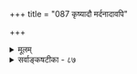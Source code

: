 +++
title = "087 कृष्यादौ मर्दनादावपि"

+++
<details><summary>मूलम्</summary>

कृष्यादौ मर्दनादावपि च न हि परप्रीतिमूला फलाप्तिस्तद्वत् स्याच्छास्त्रसिद्धेष्विति न सदफलं ह्यत्र दृष्टान्तमात्रम् ।  
दृष्टौ चाज्ञानुवृत्तिप्रभृतिषु फलदौ शासितुः प्रीतिकोपौ शिष्टौ चातस्समीची तदुपगतिरिह त्यक्तिरिष्टेऽपि वांशे ॥ ८७ ॥
</details>

<details><summary>सर्वाङ्कषटीका - ८७</summary>

ननु कृष्यादौ धान्यादिफलं मध्ये द्वारमन्तरापि दृष्टम् । मर्दनाद्युपचारैः शरीरपीडापरिहारः दृश्यते । औषधसेवया व्याधिनिवृत्तिर्दृश्यते । न ह्येषु मध्ये द्वारं किञ्चिदपेक्ष्यते । तद्वदेव यागादावपि भवत्वित्याशङ्क्य समाधत्ते - कृष्यादाविति । कृष्यादौ, मर्दनादावपि च **फलाप्तिः** = धान्यसुखादिरूपफलप्राप्तिः **परप्रीतिमूला** = अन्यस्य कस्यचित् प्रीत्यादिद्वारा न हि भवति । तद्वत् **शास्त्रसिद्धेष्वपि** = शास्त्रविहितेषु यागादिष्वपि **स्यात्** = फलं स्वतो भवतु । इति न **सत्** = नं समीचीनम् । अत्र **हि** = प्रकृते हि इदं दृष्टान्तमात्रम् उक्तं भवति । न हि दृष्टान्तमात्रात् वस्तुसिद्धिः । 'चिरध्वस्तं फलायालं न कर्म' इति मूलभूतप्रश्नः । दृष्टान्तप्रदर्शनेनायं प्रश्नः न समाहितो भवति । कृष्यादौ च दृष्टा एव कर्षणावापनसेचनरक्षणादिव्यापाराः आधान्यप्राप्ति क्रमशोऽनुवर्तन्ते । मर्दनादावपि दृष्टया क्रियया दृष्टमेव सुखं लभ्यते । औषधादावपि दोषपरिहारेण दृष्टविधयैव व्याधिनिवर्तकत्वम् । न चैवं यागस्वर्गयोर्मध्ये किञ्चिदनुवृत्तं दृश्यते । अतश्च दृष्टान्तदाष्टन्तिकयोर्न कोऽपि संबन्धः । ननु च पूर्वं कदाचित् कृतमल्पमुपकारं हृदये स्मरन् राजादिः कालान्तरे फलं ददाति । तत्र न हि मध्ये किञ्चित् द्वारं पश्याम इति शङ्कां इष्टापत्त्या समाधत्ते - 

1 

448. 

769 

[कार्यलिडर्थवादविमर्शः, वाच्यापूर्ववादः ] 

प्रध्वस्तं कर्म कालान्तरभवितृफलासाधकं; तल्लिङादेः 

नाही कृतमुपकार साधवो विस्मर 





वाच्योऽर्थः स्थायि कार्य; न यदि, कथमिवान्वेतु कामी नियोज्यः । 

**आज्ञानुवृत्तिप्रभृतिषु** = राजाज्ञापरिपालनं वा, अतिक्रमणं वा यत् कृतम्, तत्प्रभृतिषु कर्मसु शासितुः राज्ञः प्रीतिकोपौ फलदौ दृष्टौ, शिष्टौ **च** = तथैव 'स एवैनं भूतिं गमयति' इत्यादिना देवताप्रीतिकोपावपि शास्त्रविहितौ । अतः **तदुपगतिः** = शास्त्रोक्तस्याङ्गीकारः समीची - समीचीना । **इह** = भवदुक्तौ शास्त्रविहितयागादिकमङ्गीकृत्य तस्य फलदातृत्वप्रकारस्य परमनङ्गीकारे इष्टेऽप्यंशे **त्यक्तिर्वा** = त्यागो वा **भवेत्** = यागादिर्वा त्याज्यो भवेत्, यागमङ्गीकृत्य तस्य फलदातृत्वांशो वा त्याज्यो भवेदिति वा । सेयमर्धजरतीत्यर्थः॥ 

• ननु 'प्रथमवयसि पीतं तोयमल्पं स्मरन्तश्शिरसि निहितभारा नारिकेला नराणाम्। सलिलममृतकल्पं दधुराजीवितान्तम्' इत्यादी कथं निर्वाहः? कदाचिद्दत्तस्य जलस्य फलं बहुकालानन्तरं भवति । न हि तत्र मध्ये द्वारं किञ्चित् दृष्टम् । न च तत्रापि मध्ये चेतनोऽस्ति, नारिकेलस्यापि स्थावरचेतनत्वादिति शङ्कयम्, तस्योपकारस्मरणादीनामप्रसक्तेः । अतस्तत्र द्वारमन्तरापि कर्मणः कालान्तरे फलं दृश्यत इति कर्मणां द्वारं नापेक्षितमिति चेत्, नारिकेलबीजशक्तेरेव **तादृशत्वेन** = विलम्बेन फलदातृत्वस्य तद्वीजस्वभावत्वात् तत्रापि नारिकेलवृक्षः दृष्ट एव द्वारम्, नान्यदपेक्ष्यम् । यागादिक्रियायास्तु नाशदर्शनात्, जन्मान्तरकल्पान्तरभाविफलदातृत्वं कथमित्येव प्रकृते प्रश्नः । अत्रापि शक्तिकल्पनं तु 'शक्ताभावेऽपि शक्तिर्न हि भवति' (श्लो. 80 ) इत्यत्रैव समाहितम् । शक्तिः कुत्र तिष्ठेत् ? यागस्तु नष्टः, यागशक्तिस्त्वनुवर्तत इति तु न समञ्जसम् । शक्तेः नियमेन शक्ताश्रितत्वात् । न चात्र शक्तिर्नाद्रव्यम्, किन्त्वतिरिक्तं कार्यपदवाच्यं अन्यद्वा किञ्चिदिति चेत्, एतदेतत्समनन्तरश्लोके परीक्ष्यते । आहत्य तु द्रव्यातिशयवादस्त्वत्र व्रीह्यादाविव न संभवति । पुरुषातिशयवादे च स पुरुषः अन्ततः परमात्मैवेति स्मर्यताम् ॥ ८७ ॥
</details>
